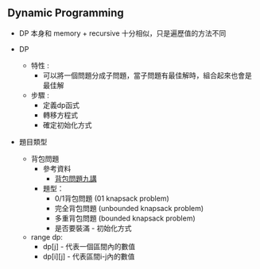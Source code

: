 ## Dynamic Programming

* DP 本身和 memory + recursive 十分相似，只是遍歷值的方法不同

* DP
    * 特性 :
        * 可以將一個問題分成子問題，當子問題有最佳解時，組合起來也會是最佳解
    * 步驟 :
        * 定義dp函式
        * 轉移方程式
        * 確定初始化方式
    
    
* 題目類型
    * 背包問題
        * 參考資料 
            * [背包問題九講](http://www2.lssh.tp.edu.tw/~hlf/class-1/lang-c/DP.pdf)
        * 題型：
            * 0/1背包問題 (01 knapsack problem)
            * 完全背包問題 (unbounded knapsack problem)
            * 多重背包問題 (bounded knapsack problem)
            * 是否要裝滿 - 初始化方式
    * range dp:
        * dp[j] - 代表一個區間內的數值
        * dp[i][j] - 代表區間i-j內的數值